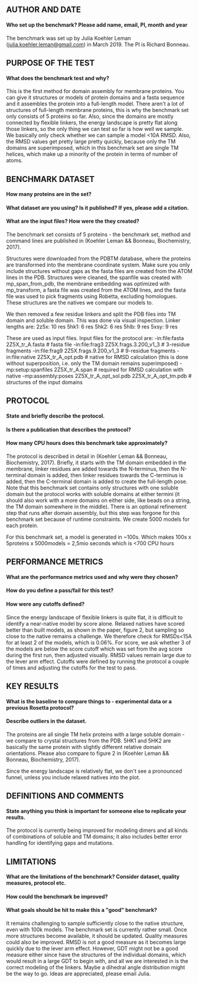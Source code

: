 ## AUTHOR AND DATE
#### Who set up the benchmark? Please add name, email, PI, month and year
The benchmark was set up by Julia Koehler Leman (julia.koehler.leman@gmail.com) in March 2019.
The PI is Richard Bonneau. 

## PURPOSE OF THE TEST
#### What does the benchmark test and why?
This is the first method for domain assembly for membrane proteins. You can give it structures or models of protein domains and a fasta sequence and it assembles the protein into a full-length model. There aren't a lot of structures of full-length membrane proteins, this is why the benchmark set only consists of 5 proteins so far. Also, since the domains are mostly connected by flexible linkers, the energy landscape is pretty flat along those linkers, so the only thing we can test so far is how well we sample. We basically only check whether we can sample a model <10A RMSD. Also, the RMSD values get pretty large pretty quickly, because only the TM domains are superimposed, which in this benchmark set are single TM helices, which make up a minority of the protein in terms of number of atoms. 

## BENCHMARK DATASET
#### How many proteins are in the set?
#### What dataset are you using? Is it published? If yes, please add a citation.
#### What are the input files? How were the they created?
The benchmark set consists of 5 proteins - the benchmark set, method and command lines are published in (Koehler Leman && Bonneau, Biochemistry, 2017). 

Structures were downloaded from the PDBTM database, where the proteins are transformed into the membrane coordinate system. Make sure you only include structures without gaps as the fasta files are created from the ATOM lines in the PDB. Structures were cleaned, the spanfile was created with mp_span_from_pdb, the membrane embedding was optimized with mp_transform, a fasta file was created from the ATOM lines, and the fasta file was used to pick fragments using Robetta, excluding homologues. These structures are the natives we compare our models to. 

We then removed a few residue linkers and split the PDB files into TM domain and soluble domain. This was done via visual inspection. Linker lengths are: 
2z5x: 10 res
5hk1: 6 res
5hk2: 6 res
5hlb: 9 res
5xsy: 9 res

These are used as input files. Input files for the protocol are:
-in:file:fasta 2Z5X_tr_A.fasta                                # fasta file
-in:file:frag3 2Z5X.frags.3.200_v1_3                          # 3-residue fragments
-in:file:frag9 2Z5X.frags.9.200_v1_3                          # 9-residue fragments
-in:file:native 2Z5X_tr_A_opt.pdb                             # native for RMSD calculation (this is done without superposition, i.e. only the TM domain remains superimposed)
-mp:setup:spanfiles 2Z5X_tr_A.span                            # required for RMSD calculation with native
-mp:assembly:poses 2Z5X_tr_A_opt_sol.pdb 2Z5X_tr_A_opt_tm.pdb # structures of the input domains

## PROTOCOL
#### State and briefly describe the protocol.
#### Is there a publication that describes the protocol?
#### How many CPU hours does this benchmark take approximately?

The protocol is described in detail in (Koehler Leman && Bonneau, Biochemistry, 2017). Briefly, it starts with the TM domain embedded in the membrane, linker residues are added towards the N-terminus, then the N-terminal domain is added, then linker residues towards the C-terminus is added, then the C-terminal domain is added to create the full-length pose. Note that this benchmark set contains only structures with one soluble domain but the protocol works with soluble domains at either termini (it should also work with a more domains on either side, like beads on a string, the TM domain somewhere in the middle). There is an optional refinement step that runs after domain assembly, but this step was forgone for this benchmark set because of runtime constraints. We create 5000 models for each protein.

For this benchmark set, a model is generated in ~100s. Which makes 100s x 5proteins x 5000models = 2,5mio seconds which is <700 CPU hours

## PERFORMANCE METRICS
#### What are the performance metrics used and why were they chosen?
#### How do you define a pass/fail for this test?
#### How were any cutoffs defined?

Since the energy landscape of flexible linkers is quite flat, it is difficult to identify a near-native model by score alone. Relaxed natives have scored better than built models, as shown in the paper, figure 2, but sampling so close to the native remains a challenge. We therefore check for RMSDs<15A for at least 2 of the models, which is 0.06%. For score, we ask whether 3 of the models are below the score cutoff which was set from the avg score during the first run, then adjusted visually. RMSD values remain large due to the lever arm effect. Cutoffs were defined by running the protocol a couple of times and adjusting the cutoffs for the test to pass. 

## KEY RESULTS
#### What is the baseline to compare things to - experimental data or a previous Rosetta protocol?
#### Describe outliers in the dataset.

The proteins are all single TM helix proteins with a large soluble domain - we compare to crystal structures from the PDB. 5HK1 and 5HK2 are basically the same protein with slightly different relative domain orientations. Please also compare to figure 2 in (Koehler Leman && Bonneau, Biochemistry, 2017).

Since the energy landscape is relatively flat, we don't see a pronounced funnel, unless you include relaxed natives into the plot. 

## DEFINITIONS AND COMMENTS
#### State anything you think is important for someone else to replicate your results. 

The protocol is currently being improved for modeling dimers and all kinds of combinations of soluble and TM domains; it also includes better error handling for identifying gaps and mutations.

## LIMITATIONS
#### What are the limitations of the benchmark? Consider dataset, quality measures, protocol etc. 
#### How could the benchmark be improved?
#### What goals should be hit to make this a "good" benchmark?

It remains challenging to sample sufficiently close to the native structure, even with 100k models. The benchmark set is currently rather small. Once more structures become available, it should be updated. Quality measures could also be improved. RMSD is not a good measure as it becomes large quickly due to the lever arm effect. However, GDT might not be a good measure either since have the structures of the individual domains, which would result in a large GDT to begin with, and all we are interested in is the correct modeling of the linkers. Maybe a dihedral angle distribution might be the way to go. Ideas are appreciated, please email Julia. 
